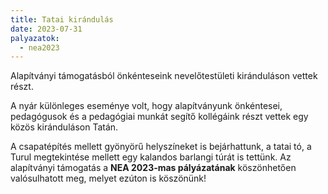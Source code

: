```yaml
---
title: Tatai kirándulás
date: 2023-07-31
palyazatok:
  - nea2023
---
```

Alapítványi támogatásból önkénteseink nevelőtestületi kiránduláson vettek részt.
<!--more-->
A nyár különleges eseménye volt, hogy alapítványunk önkéntesei, pedagógusok és a pedagógiai munkát segítő kollégáink részt vettek egy közös kiránduláson Tatán.

A csapatépítés mellett gyönyörű helyszíneket is bejárhattunk, a tatai tó, a Turul megtekintése mellett egy kalandos barlangi túrát is tettünk. Az alapítványi támogatás a **NEA 2023-mas pályázatának** köszönhetően valósulhatott meg, melyet ezúton is köszönünk!
